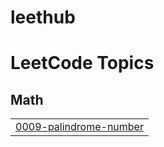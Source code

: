 # leethub
<!---LeetCode Topics Start-->
# LeetCode Topics
## Math
|  |
| ------- |
| [0009-palindrome-number](https://github.com/adilmuhammed009/leethub/tree/master/0009-palindrome-number) |
<!---LeetCode Topics End-->